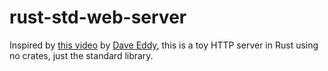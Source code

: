 # rust-std-web-server

Inspired by [this video](https://www.youtube.com/watch?v=L967hYylZuc) by [Dave Eddy](https://github.com/bahamas10), this is a toy HTTP server in Rust using no crates, just the standard library.
